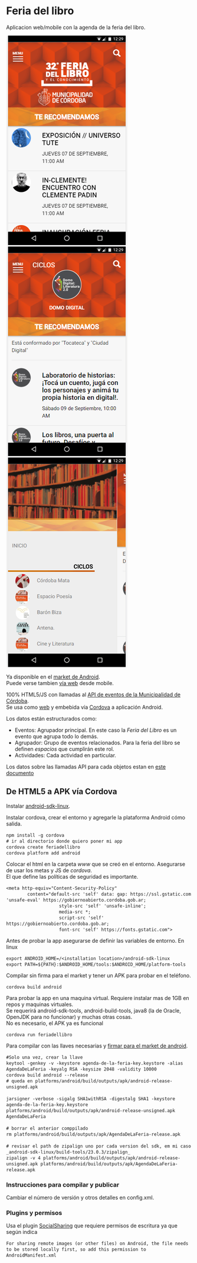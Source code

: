 # Feria del libro
Aplicacion web/mobile con la agenda de la feria del libro.  

![alt tag](https://raw.githubusercontent.com/ModernizacionMuniCBA/feria-del-libro/gh-pages/www/res/screen-mobile-01.png)
![alt tag](https://raw.githubusercontent.com/ModernizacionMuniCBA/feria-del-libro/gh-pages/www/res/screen-mobile-02.png)
![alt tag](https://raw.githubusercontent.com/ModernizacionMuniCBA/feria-del-libro/gh-pages/www/res/screen-mobile-03.png)

Ya disponible en el [market de Android](https://play.google.com/store/apps/details?id=ar.gob.cordoba.gobiernoabierto.feriadellibro).    
Puede verse tambien [vía web](https://modernizacionmunicba.github.io/feria-del-libro) desde mobile.  

100% HTML5/JS con llamadas al [API de eventos de la Municipalidad de Córdoba](https://gobiernoabierto.cordoba.gob.ar/api/).  
Se usa como [web](https://modernizacionmunicba.github.io/feria-del-libro/) y embebida vía [Cordova](https://cordova.apache.org/) a aplicación Android.

Los datos están estructurados como:
 - Eventos: Agrupador principal. En este caso la _Feria del Libro_ es un evento que agrupa todo lo demás. 
 - Agrupador: Grupo de eventos relacionados. Para la feria del libro se definen _espacios_ que cumplirán este rol.
 - Actividades: Cada actividad en particular. 

Los datos sobre las llamadas API para cada objetos estan en [este documento](https://docs.google.com/document/d/1VuhbKmbkRHFx0L2HRRUuWv1HWqfk2LyCPOHAlIgq05g)

## De HTML5 a APK vía Cordova

Instalar [android-sdk-linux](https://developer.android.com/studio/index.html).   

Instalar cordova, crear el entorno y agregarle la plataforma Android cómo salida.  

```
npm install -g cordova
# ir al directorio donde quiero poner mi app
cordova create feriadellibro
cordova platform add android
```

Colocar el html en la carpeta _www_ que se creó en el entorno. Asegurarse de usar los metas y JS de _cordova_.  
El que define las políticas de seguridad es importante.  
```
<meta http-equiv="Content-Security-Policy" 
        content="default-src 'self' data: gap: https://ssl.gstatic.com 'unsafe-eval' https://gobiernoabierto.cordoba.gob.ar; 
                    style-src 'self' 'unsafe-inline';
                    media-src *; 
                    script-src 'self' https://gobiernoabierto.cordoba.gob.ar;
                    font-src 'self' https://fonts.gstatic.com">
```

Antes de probar la app asegurarse de definir las variables de entorno.
En linux
```
export ANDROID_HOME=/<installation location>/android-sdk-linux
export PATH=${PATH}:$ANDROID_HOME/tools:$ANDROID_HOME/platform-tools
```

Compilar sin firma para el market y tener un APK para probar en el teléfono.  
```
cordova build android
```

Para probar la app en una maquina virtual. Requiere instalar mas de 1GB en repos y maquinas virtuales.  
Se requerirá android-sdk-tools, android-build-tools, java8 (la de Oracle, OpenJDK para no funcionar) y muchas otras cosas.  
No es necesario, el APK ya es funcional

```
cordova run feriadellibro
```
 
Para compilar con las llaves necesarias y [firmar para el market de android](https://developer.android.com/studio/publish/app-signing.html).  

```
#Solo una vez, crear la llave
keytool -genkey -v -keystore agenda-de-la-feria-key.keystore -alias AgendaDeLaFeria -keyalg RSA -keysize 2048 -validity 10000
cordova build android --release
# queda en platforms/android/build/outputs/apk/android-release-unsigned.apk

jarsigner -verbose -sigalg SHA1withRSA -digestalg SHA1 -keystore agenda-de-la-feria-key.keystore platforms/android/build/outputs/apk/android-release-unsigned.apk AgendaDeLaFeria

# borrar el anterior comppilado
rm platforms/android/build/outputs/apk/AgendaDeLaFeria-release.apk

# revisar el path de zipalign uno por cada version del sdk, em mi caso _android-sdk-linux/build-tools/23.0.3/zipalign_   
zipalign -v 4 platforms/android/build/outputs/apk/android-release-unsigned.apk platforms/android/build/outputs/apk/AgendaDeLaFeria-release.apk
```

### Instrucciones para compilar y publicar

Cambiar el número de versión y otros detalles en config.xml.  


### Plugins y permisos

Usa el plugin [SocialSharing](https://github.com/EddyVerbruggen/SocialSharing-PhoneGap-Plugin) que requiere permisos de escritura ya que según indica
```
For sharing remote images (or other files) on Android, the file needs to be stored locally first, so add this permission to AndroidManifest.xml
```
